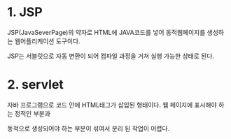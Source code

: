 # 1. JSP
JSP(JavaSeverPage)의 약자로 HTML에 JAVA코드를 넣어 동적웹페이지를 생성하는 웹어플리케이션 도구이다.

JSP는 서블릿으로 자동 변환이 되어 컴파일 과정을 거쳐 실행 가능한 상태로 된다.

# 2. servlet

자바 프로그램으로 코드 안에 HTML태그가 삽입된 형태이다. 웹 페이지에 표시해야 하는 정적인 부분과

동적으로 생성되어야 하는 부분이 섞여서 분리 된 작업이 어렵다.


